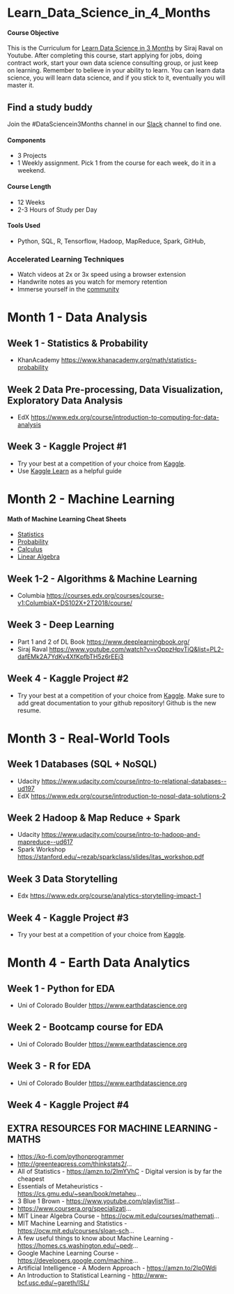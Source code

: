 # Learn_Data_Science_in_4_Months

#### Course Objective

This is the Curriculum for [Learn Data Science in 3 Months](https://youtu.be/9rDhY1P3YLA) by Siraj Raval on Youtube. After completing this course, start applying for jobs, doing contract work, start your own data science consulting group, or just keep on learning. Remember to believe in your ability to learn. You can learn data science, you will learn data science, and if you stick to it, eventually you will master it. 

## Find a study buddy
Join the #DataSciencein3Months channel in our [Slack](http://wizards.herokuapp.com) channel to find one. 

#### Components
- 3 Projects 
- 1 Weekly assignment. Pick 1 from the course for each week, do it in a weekend. 

#### Course Length
- 12 Weeks
- 2-3 Hours of Study per Day

#### Tools Used
- Python, SQL, R, Tensorflow, Hadoop, MapReduce, Spark, GitHub, 

### Accelerated Learning Techniques
- Watch videos at 2x or 3x speed using a browser extension
- Handwrite notes as you watch for memory retention
- Immerse yourself in the [community](https://medium.com/@exastax/top-20-data-science-blogs-and-websites-for-data-scientists-d88b7d99740)

# Month 1 - Data Analysis

## Week 1 - Statistics & Probability
- KhanAcademy https://www.khanacademy.org/math/statistics-probability

## Week 2 Data Pre-processing, Data Visualization, Exploratory Data Analysis
- EdX https://www.edx.org/course/introduction-to-computing-for-data-analysis

## Week 3 - Kaggle Project #1
- Try your best at a competition of your choice from [Kaggle](https://www.kaggle.com/competitions).
- Use [Kaggle Learn](https://www.kaggle.com/learn/overview) as a helpful guide

# Month 2 - Machine Learning

#### Math of Machine Learning Cheat Sheets
- [Statistics](http://web.mit.edu/~csvoss/Public/usabo/stats_handout.pdf)
- [Probability](https://static1.squarespace.com/static/54bf3241e4b0f0d81bf7ff36/t/55e9494fe4b011aed10e48e5/1441352015658/probability_cheatsheet.pdf)
- [Calculus](http://tutorial.math.lamar.edu/pdf/Calculus_Cheat_Sheet_All.pdf)
- [Linear Algebra](https://www.souravsengupta.com/cds2016/lectures/Savov_Notes.pdf)

## Week 1-2 - Algorithms & Machine Learning
- Columbia https://courses.edx.org/courses/course-v1:ColumbiaX+DS102X+2T2018/course/

## Week 3 - Deep Learning
- Part 1 and 2 of DL Book https://www.deeplearningbook.org/ 
- Siraj Raval https://www.youtube.com/watch?v=vOppzHpvTiQ&list=PL2-dafEMk2A7YdKv4XfKpfbTH5z6rEEj3 

## Week 4 - Kaggle Project #2 
- Try your best at a competition of your choice from [Kaggle](https://www.kaggle.com/competitions). Make sure to add great documentation to your github repository! Github is the new resume. 

# Month 3 - Real-World Tools

## Week 1 Databases (SQL + NoSQL) 
- Udacity https://www.udacity.com/course/intro-to-relational-databases--ud197
- EdX https://www.edx.org/course/introduction-to-nosql-data-solutions-2

## Week 2 Hadoop & Map Reduce + Spark
- Udacity https://www.udacity.com/course/intro-to-hadoop-and-mapreduce--ud617
- Spark Workshop https://stanford.edu/~rezab/sparkclass/slides/itas_workshop.pdf 

## Week 3 Data Storytelling
- Edx https://www.edx.org/course/analytics-storytelling-impact-1

## Week 4 - Kaggle Project #3
- Try your best at a competition of your choice from [Kaggle](https://www.kaggle.com/competitions).

# Month 4 - Earth Data Analytics

## Week 1 - Python for EDA
- Uni of Colorado Boulder https://www.earthdatascience.org

## Week 2 - Bootcamp course for EDA
- Uni of Colorado Boulder https://www.earthdatascience.org

## Week 3 - R for EDA
- Uni of Colorado Boulder https://www.earthdatascience.org

## Week 4 - Kaggle Project #4



## EXTRA RESOURCES FOR MACHINE LEARNING - MATHS

* https://ko-fi.com/pythonprogrammer
* http://greenteapress.com/thinkstats2/...
* All of Statistics - https://amzn.to/2ImYVhC - Digital version is by far the cheapest
* Essentials of Metaheuristics - https://cs.gmu.edu/~sean/book/metaheu...
* 3 Blue 1 Brown - https://www.youtube.com/playlist?list...
* https://www.coursera.org/specializati...
* MIT Linear Algebra Course - https://ocw.mit.edu/courses/mathemati...
* MIT Machine Learning and Statistics - https://ocw.mit.edu/courses/sloan-sch...
* A few useful things to know about Machine Learning - https://homes.cs.washington.edu/~pedr...
* Google Machine Learning Course - https://developers.google.com/machine...
* Artificial Intelligence - A Modern Approach - https://amzn.to/2Ip0Wdi
* An Introduction to Statistical Learning - http://www-bcf.usc.edu/~gareth/ISL/
